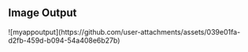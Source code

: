 <h2>Image Output</h2>
![myappoutput](https://github.com/user-attachments/assets/039e01fa-d2fb-459d-b094-54a408e6b27b)
